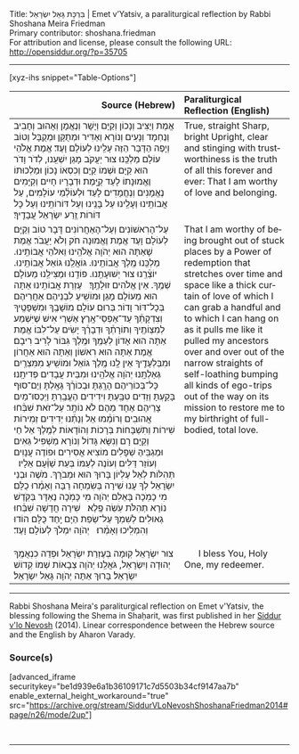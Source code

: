 <html>
<head></head>
<body>
Title: בִּרְכָּת גָּאַל יִשְׂרָאֵל | Emet v’Yatsiv, a paraliturgical reflection by Rabbi Shoshana Meira Friedman<br />
Primary contributor: shoshana.friedman<br />
For attribution and license, please consult the following URL: <a href="http://opensiddur.org/?p=35705">http://opensiddur.org/?p=35705</a>
<p />
<hr />

[xyz-ihs snippet="Table-Options"]<table style="margin-left: auto; margin-right: auto;" class="draggable">
<thead><tr><th id="x" style="text-align: right;">Source (Hebrew)</th><th style="text-align: left;">Paraliturgical Reflection (English)</th></tr></thead>
<tbody>
<tr><td style="vertical-align:top;">
<div class="liturgy" lang="he">
אֱמֶת וְיַצִּיב וְנָכוֹן וְקַיָּם 
וְיָשָׁר וְנֶאֱמָן וְאָהוּב וְחָבִיב 
וְנֶחְמָד וְנָעִים וְנוֹרָא וְאַדִּיר 
וּמְתֻקָּן וּמְקֻבָּל וְטוֹב וְיָפֶה 
הַדָּבָר הַזֶּה עָלֵֽינוּ לְעוֹלָם וָעֶד׃
אֱמֶת אֱלֹהֵי עוֹלָם מַלְכֵּֽנוּ צוּר יַעֲקֹב מָגֵן יִשְׁעֵֽנוּ, 
לְדֹר וָדֹר הוּא קַיָּם וּשְׁמוֹ קַיָּם 
וְכִסְאוֹ נָכוֹן וּמַלְכוּתוֹ וֶאֱמוּנָתוֹ לָעַד קַיָּֽמֶת׃
וּדְבָרָיו חָיִים וְקַיָּמִים 
נֶאֱמָנִים וְנֶחֱמָדִים לָעַד וּלְעוֹלְ֒מֵי עוֹלָמִים, 
עַל אֲבוֹתֵֽינוּ וְעָלֵֽינוּ 
עַל בָּנֵֽינוּ וְעַל דּוֹרוֹתֵֽינוּ 
וְעַל כָּל דּוֹרוֹת זֶֽרַע יִשְׂרָאֵל עֲבָדֶֽיךָ׃
</span></div></td>

<td style="vertical-align:top;">
<div class="english" lang="en">
True, straight
Sharp, bright
Upright, clear
and stinging with trustworthiness
is the truth of all this forever and ever:
That I am worthy of love and belonging.
</div></td></tr>


<tr><td style="vertical-align:top;">
<div class="liturgy" lang="he">
עַל־הָרִאשׁוֹנִים וְעַל־הָאַחֲרוֹנִים 
דָּבָר טוֹב וְקַיָּם לְעוֹלָם וָעֶד 
אֱמֶת וֶאֱמוּנָה חֹק וְלֹא יַעֲבֹר׃
אֱמֶת שָׁאַתָּה הוּא יְהֹוָה אֱלֹהֵֽינוּ וֵאלֹהֵי אֲבוֹתֵֽינוּ. 
מַלְכֵּֽנוּ מֶֽלֶךְ אֲבוֹתֵֽינוּ. 
גּוֹאֲלֵֽנוּ גּוֹאֵל אֲבוֹתֵֽינוּ. 
יוֹצְ֒רֵֽנוּ צוּר יְשׁוּעָתֵֽנוּ. 
פּוֹדֵֽנוּ וּמַצִּילֵֽנוּ מֵעוֹלָם שְׁמֶֽךָ. 
אֵין אֱלֹהִים זוּלָתֶֽךָ׃
&nbsp;
עֶזְרַת אֲבוֹתֵֽינוּ אַתָּה הוּא מֵעוֹלָם 
מָגֵן וּמוֹשִֽׁיעַ לִבְנֵיהֶם אַחֲרֵיהֶם בְּכָל־דּוֹר וָדוֹר׃
בְּרוּם עוֹלָם מוֹשָׁבֶֽךָ וּמִשְׁפָּטֶֽיךָ וְצִדְקָתְ֒ךָ עַד־אַפְסֵי־אָֽרֶץ׃
אַשְׁרֵי אִישׁ שֶׁיִּשְׁמַע לְמִצְוֹתֶֽיךָ וְתוֹרָתְ֒ךָ וּדְבָרְ֒ךָ יָשִׂים עַל־לִבּוֹ׃
אֱמֶת אַתָּה הוּא אָדוֹן לְעַמֶּֽךָ וּמֶֽלֶךְ גִּבּוֹר לָרִיב רִיבָם׃
אֱמֶת אַתָּה הוּא רִאשׁוֹן וְאַתָּה הוּא אַחֲרוֹן 
וּמִבַּלְעָדֶֽיךָ אֵין לָֽנוּ מֶֽלֶךְ גּוֹאֵל וּמוֹשִֽׁיעַ׃
מִמִּצְרַֽיִם גְּאַלְתָּֽנוּ יְהֹוָה אֱלֹהֵֽינוּ וּמִבֵּית עֲבָדִים פְּדִיתָֽנוּ׃
כָּל־בְּכוֹרֵיהֶם הָרָֽגְתָּ 
וּבְכוֹרְ֒ךָ גָּאָֽלְתָּ 
וְיַם־סוּף בָּקַֽעְתָּ 
וְזֵדִים טִבַּֽעְתָּ 
וִידִידִים הֶעֱבַֽרְתָּ 
וַיְכַסּוּ־מַיִם צָרֵיהֶם אֶחָד מֵהֶם לֹא נוֹתָֽר׃
עַל־זֹאת שִׁבְּ֒חוּ אֲהוּבִים וְרוֹמְ֒מוּ אֵל 
וְנָתְ֒נוּ יְדִידִים זְמִירוֹת שִׁירוֹת וְתִשְׁבָּחוֹת 
בְּרָכוֹת וְהוֹדָאוֹת לְמֶֽלֶךְ אֵל חַי וְקַיָּם׃
רָם וְנִשָּׂא גָּדוֹל וְנוֹרָא 
מַשְׁפִּיל גֵּאִים וּמַגְבִּֽיהַּ שְׁפָלִים 
מוֹצִיא אֲסִירִים וּפוֹדֶה עֲנָוִים 
וְעוֹזֵר דַּלִּים וְעוֹנֶה לְעַמּוֹ בְּעֵת שַׁוְּ֒עָם אֵלָיו׃
&nbsp;
תְּהִלּוֹת לְאֵל עֶלְיוֹן בָּרוּךְ הוּא וּמְבֹרָךְ. 
מֹשֶׁה וּבְנֵי יִשְׂרָאֵל לְךָ עָנוּ שִׁירָה בְּשִׂמְחָה רַבָּה וְאָמְ֒רוּ כֻלָּם׃
&nbsp;
מִי כָמֹֽכָה בָּאֵלִם יְהֹוָה מִי כָּמֹֽכָה נֶאְדָּר בַּקֹּֽדֶשׁ 
נוֹרָא תְהִלֹּת עֹֽשֵׂה פֶֽלֶא׃
&nbsp;
שִׁירָה חֲדָשָׁה שִׁבְּ֒חוּ גְאוּלִים לְשִׁמְךָ עַל־שְׂפַת הַיָּם 
יַֽחַד כֻּלָּם הוֹדוּ וְהִמְלִֽיכוּ וְאָמְ֒רוּ׃
&nbsp;
יְהֹוָה יִמְלֹךְ לְעוֹלָם וָעֶד׃

</span></div></td>

<td style="vertical-align:top;">
<div class="english" lang="en">
That I am worthy of being brought out of stuck places
by a Power of redemption that stretches over time and space
like a thick curtain of love
of which I can grab a handful and to which I can hang on
as it pulls me like it pulled my ancestors
over and over out of the narrow straights of self-loathing
bumping all kinds of ego-trips out of the way on its mission
to restore me to my birthright of full-bodied, total love.
</div></td></tr>


<tr><td style="vertical-align:top;">
<div class="liturgy" lang="he">
צוּר יִשְׂרָאֵל קֽוּמָה בְּעֶזְרַת יִשְׂרָאֵל 
וּפְדֵה כִנְאֻמֶֽךָ יְהוּדָה וְיִשְׂרָאֵל, 
גֹּאֲלֵֽנוּ יְהֹוָה צְבָאוֹת שְׁמוֹ קְדוֹשׁ יִשְׂרָאֵל׃
בָּרוּךְ אַתָּה יְהֹוָה גָּאַל יִשְׂרָאֵל׃
</span></div></td>

<td style="vertical-align:top;">
<div class="english" lang="en">
&nbsp;
&nbsp;
&nbsp;
I bless You, Holy One, my redeemer.
</div></td></tr>
</tbody></table>

<hr />

Rabbi Shoshana Meira's paraliturgical reflection on Emet v'Yatsiv, the blessing following the Shema in Shaḥarit, was first published in her <a href="/?p=9556">Siddur v'lo Nevosh</a> (2014). Linear correspondence between the Hebrew source and the English by Aharon Varady.

<h3>Source(s)</h3>

[advanced_iframe securitykey="be1d939e6a1b36109171c7d5503b34cf9147aa7b" enable_external_height_workaround="true" src="https://archive.org/stream/SiddurVLoNevoshShoshanaFriedman2014#page/n26/mode/2up"]

&nbsp;

<hr />

&nbsp;
</body>
</html>